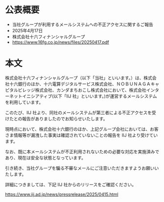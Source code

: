 # 公表概要
- 当社グループが利用するメールシステムへの不正アクセスに関するご報告
- 2025年4月17日
- 株式会社十六フィナンシャルグループ
- https://www.16fg.co.jp/news/files/20250417.pdf

# 本文
株式会社十六フィナンシャルグループ（以下「当社」といいます。）は、株式会社十六銀行のほか、十六電算デジタルサービス株式会社、ＮＯＢＵＮＡＧＡキャピタルビレッジ株式会社、カンダまちおこし株式会社において、株式会社インターネットイニシアティブ(以下「IIJ 社」といいます。)が運営するメールシステムを利用しています。

このたび、IIJ 社より、同社のメールシステムが第三者による不正アクセスを受けたとの報告がありましたのでお知らせいたします。

現時点において、株式会社十六銀行のほか、上記グループ会社においては、お客さま情報等が漏洩した事実は確認されていないことの報告を IIJ 社より受けています。

なお、既に本メールシステムが不正利用されないための必要な対応を実施済みであり、現在は安全な状態となっています。

引き続き、当社グループを騙る不審なメールにご注意いただきますようお願いいたします。

詳細につきましては、下記 IIJ 社からのリリースをご確認ください。

https://www.iij.ad.jp/news/pressrelease/2025/0415.html
